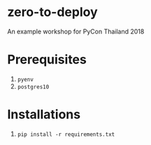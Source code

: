 # zero-to-deploy
An example workshop for PyCon Thailand 2018

# Prerequisites
1. `pyenv`
1. `postgres10`

# Installations
1. `pip install -r requirements.txt`


